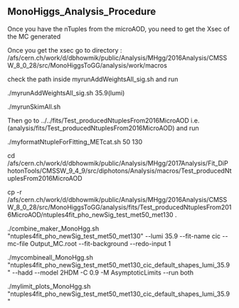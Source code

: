 MonoHiggs_Analysis_Procedure
-----------------------------------------------------------------------------------------------------------------------------

Once you have the nTuples from the microAOD, you need to get the Xsec of the MC generated

Once you get the xsec go to directory : /afs/cern.ch/work/d/dbhowmik/public/Analysis/MHgg/2016Analysis/CMSSW_8_0_28/src/MonoHiggsToGG/analysis/work/macros

check the path inside myrunAddWeightsAll_sig.sh and run

./myrunAddWeightsAll_sig.sh 35.9(lumi)

./myrunSkimAll.sh

Then go to ../../fits/Test_producedNtuplesFrom2016MicroAOD i.e.(analysis/fits/Test_producedNtuplesFrom2016MicroAOD) 
and run

./myformatNtupleForFitting_METcat.sh 50 130

cd /afs/cern.ch/work/d/dbhowmik/public/Analysis/MHgg/2017Analysis/Fit_DiPhotonTools/CMSSW_9_4_9/src/diphotons/Analysis/macros/Test_producedNtuplesFrom2016MicroAOD

cp -r /afs/cern.ch/work/d/dbhowmik/public/Analysis/MHgg/2016Analysis/CMSSW_8_0_28/src/MonoHiggsToGG/analysis/fits/Test_producedNtuplesFrom2016MicroAOD/ntuples4fit_pho_newSig_test_met50_met130 .

./combine_maker_MonoHgg.sh "ntuples4fit_pho_newSig_test_met50_met130" --lumi 35.9 --fit-name cic --mc-file Output_MC.root --fit-background --redo-input 1

./mycombineall_MonoHgg.sh "ntuples4fit_pho_newSig_test_met50_met130_cic_default_shapes_lumi_35.9" --hadd --model 2HDM -C 0.9 -M AsymptoticLimits --run both

./mylimit_plots_MonoHgg.sh "ntuples4fit_pho_newSig_test_met50_met130_cic_default_shapes_lumi_35.9"
